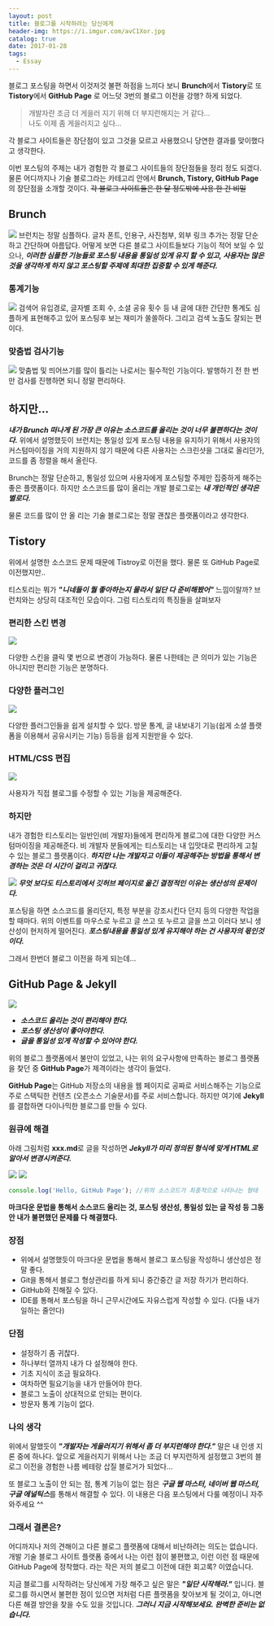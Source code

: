 ```yaml
---
layout: post
title: 블로그를 시작하려는 당신에게
header-img: https://i.imgur.com/avC1Xor.jpg
catalog: true
date: 2017-01-28
tags:
  - Essay
---
```


블로그 포스팅을 하면서 이것저것 불편 하점을 느끼다 보니 **Brunch**에서 **Tistory**로 또 **Tistory**에서 **GitHub Page**
로 어느덧 3번의 블로그 이전을 강행? 하게 되었다.  

>개발자란 조금 더 게을러 지기 위해 더 부지런해지는 거 같다…  
나도 이제 좀 게을러지고 싶다…

각 블로그 사이트들은 장단점이 있고 그것을 모르고 사용했으니 당연한 결과를 맞이했다고 생각한다.

이번 포스팅의 주제는 내가 경험한 각 블로그 사이트들의 장단점들을 정리 정도 되겠다. 물론 어디까지나 기술 블로그라는 카테고리 안에서 **Brunch, Tistory, GitHub Page**의 장단점을 소개할 것이다.
<del>각 블로그 사이트들은 한 달 정도밖에 사용 한 건 비밀</del>

## Brunch

![](https://i.imgur.com/vFOrEl9.png)
브런치는 정말 심플하다. 글자 폰트, 인용구, 사진첨부, 외부 링크 추가는 정말 단순하고 간단하며 아름답다.
어떻게 보면 다른 블로그 사이트들보다 기능이 적어 보일 수 있으나, ***이러한 심플한 기능들로 포스팅 내용을 통일성 있게 유지 할 수 있고, 사용자는 많은 것을 생각하게 하지 않고 포스팅할 주제에 최대한 집중할 수 있게 해준다.***

### 통계기능
![](https://i.imgur.com/ErnweLf.png)
검색어 유입경로, 글자별 조회 수, 소셜 공유 횟수 등 내 글에 대한 간단한 통계도 심플하게 표현해주고 있어 포스팅후 보는 재미가 쏠쏠하다. 그리고 검색 노출도 잘되는 편이다.

### 맞춤법 검사기능
![](https://i.imgur.com/gFi6ggt.png)
맞춤법 및 띄어쓰기를 많이 틀리는 나로서는 필수적인 기능이다. 발행하기 전 한 번만 검사를 진행하면 되니 정말 편리하다.

## 하지만...
***내가 Brunch 떠나게 된 가장 큰 이유는 소스코드를 올리는 것이 너무 불편하다는 것이다.***
위에서 설명했듯이 브런치는 통일성 있게 포스팅 내용을 유지하기 위해서 사용자의 커스텀마이징을 거의 지원하지 않기 때문에
다른 사용자는 스크린샷을 그대로 올리던가, 코드를 좀 정렬을 해서 올린다.

Brunch는 정말 단순하고, 통일성 있으며 사용자에게 포스팅할 주제만 집중하게 해주는 좋은 플랫폼이다.
하지만 소스코드를 많이 올리는 개발 블로그로는 ***내 개인적인 생각은 별로다.***

물론 코드를 많이 안 올 리는 기술 블로그로는 정말 괜찮은 플랫폼이라고 생각한다.


## Tistory
위에서 설명한 소스코드 문제 때문에 Tistroy로 이전을 했다. 물론 또 GitHub Page로 이전했지만..

티스토리는 뭐가 ***"니네들이 뭘 좋아하는지 몰라서 일단 다 준비해봤어"*** 느낌이랄까? 브런치와는 상당히 대조적인 모습이다. 그럼 티스토리의 특징들을 살펴보자

### 편리한 스킨 변경
![](https://i.imgur.com/gFi6ggt.png)

다양한 스킨을 클릭 몇 번으로 변경이 가능하다. 물론 나한테는 큰 의미가 있는 기능은 아니지만 편리한 기능은 분명하다.

### 다양한 플러그인
![](https://i.imgur.com/XcQt4mQ.png)

다양한 플러그인들을 쉽게 설치할 수 있다. 방문 통계, 글 내보내기 기능(쉽게 소셜 플랫폼을 이용해서 공유시키는 기능) 등등을 쉽게 지원받을 수 있다.

### HTML/CSS  편집
![](https://i.imgur.com/XRq4Xgm.png)

사용자가 직접 블로그를 수정할 수 있는 기능을 제공해준다.

### 하지만

내가 경험한 티스토리는 일반인(비 개발자)들에게 편리하게 블로그에 대한 다양한 커스텀마이징을 제공해준다.
비 개발자 분들에게는 티스토리는 내 입맛대로 편리하게 고칠 수 있는 블로그 플랫폼이다.
***하지만 나는 개발자고 이들이 제공해주는 방법을 통해서 변경하는 것은 더 시간이 걸리고 귀찮다.***

![](https://i.imgur.com/jdEEavP.png)
***무엇 보다도 티스토리에서 깃허브 페이지로 옮긴 결정적인 이유는 생산성의 문제이다.***

포스팅을 하면 소스코드를 올리던지, 특정 부분을 강조시킨다 던지 등의 다양한 작업을 할 때마다.
위의 이벤트를 마우스로 누르고 글 쓰고 또 누르고 글을 쓰고 이러다 보니 생산성이 현저하게 떨어진다.
***포스팅내용을 통일성 있게 유지해야 하는 건 사용자의 몫인것이다.***

그래서 한번더 블로그 이전을 하게 되는데...

## GitHub Page & Jekyll  
![](https://i.imgur.com/jdEEavP.png)

* ***소스코드 올리는 것이 편리해야 한다.***
* ***포스팅 생산성이 좋아야한다.***
* ***글을 통일성 있게 작성할 수 있어야 한다.***  

위의 블로그 플랫폼에서 불만이 있었고, 나는 위의 요구사항에 만족하는 블로그 플랫폼을 찾던 중 **GitHub Page**가 제격이라는 생각이 들었다.

**GitHub Page**는 GitHub 저장소의 내용을 웹 페이지로 공짜로 서비스해주는 기능으로 주로 스택틱한 컨텐츠
(오픈소스 기술문서)를 주로 서비스합니다. 하지만 여기에 **Jekyll**를 결합하면 다이나믹한 블로그를 만들 수 있다.

### 원큐에 해결

 아래 그림처럼 **xxx.md**로 글을 작성하면 ***Jekyll가 미리 정의된 형식에 맞게 HTML로 알아서 변경시켜준다.***

![](https://i.imgur.com/f9D6CqI.png)
![](https://i.imgur.com/pCeiCwT.png)


```javascript
console.log('Hello, GitHub Page'); //위의 소스코드가 최종적으로 나타나는 형태
```


**마크다운 문법을 통해서 소스코드 올리는 것, 포스팅 생산성, 통일성 있는 글 작성 등 그동안 내가 불편했던 문제를 다 해결했다.**

### 장점
* 위에서 설명했듯이 마크다운 문법을 통해서 블로그 포스팅을 작성하니 생산성은 정말 좋다.
* Git을 통해서 블로그 형상관리를 하게 되니 중간중간 글 저장 하기가 편리하다.
* GitHub와 친해질 수 있다.
* IDE를 통해서 포스팅을 하니 근무시간에도 자유스럽게 작성할 수 있다. (다들 내가 일하는 줄안다)

### 단점
* 설정하기 좀 귀찮다.
* 하나부터 열까지 내가 다 설정해야 한다.
* 기초 지식이 조금 필요하다.
* 여차하면 필요기능을 내가 만들어야 한다.
* 블로그 노출이 상대적으로 안되는 편이다.
* 방문자 통계 기능이 없다.

### 나의 생각
위에서 말했듯이 ***"개발자는 게을러지기 위해서 좀 더 부지런해야 한다."*** 말은 내 인생 지론 중에 하나다.
앞으로 게을러지기 위해서 나는 조금 더 부지런하게 설정했고 3번의 블로그 이전을 경험한 나름 베테랑 삽질 블로거가 되었다…

또 블로그 노출이 안 되는 점, 통계 기능이 없는 점은
***구글 웹 마스터, 네이버 웹 마스터, 구글 에널틱스***를 통해서 해결할 수 있다.
이 내용은 다음 포스팅에서 다룰 예정이니 자주 와주세요 ^^

### 그래서 결론은?
어디까지나 저의 견해이고 다른 블로그 플랫폼에 대해서 비난하려는 의도는 없습니다.
개발 기술 블로그 사이트 플랫폼 중에서 나는 이런 점이 불편했고, 이런 이런 점 때문에 GitHub Page에 정착했다.
라는 작은 저의 블로그 이전에 대한 회고록? 이였습니다.

지금 블로그를 시작하려는 당신에게 가장 해주고 싶은 말은 ***"일단 시작해라."*** 입니다.
블로그를 하시면서 불편한 점이 있으면 저처럼 다른 플랫폼을 찾아보게 될 것이고,
아니면 다른 해결 방안을 찾을 수도 있을 것입니다. ***그러니 지금 시작해보세요. 완벽한 준비는 없습니다.***
